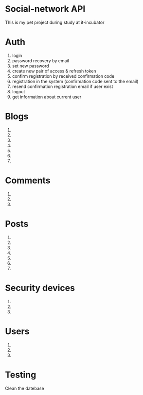 # Social-network API
This is my pet project during study at it-incubator

# Auth
1. login
2. password recovery by email
3. set new password
4. create new pair of access & refresh token
5. confirm registration by received confirmation code
6. registration in the system (confirmation code sent to the email)
7. resend confirmation registration email if user exist
8. logout
9. get information about current user

# Blogs
1.
2.
3.
4.
5.
6.
7.

# Comments
1.
2.
3.

# Posts
1.
2.
3.
4.
5.
6.
7.

# Security devices
1.
2.
3.

# Users
1.
2.
3.

# Testing
Clean the datebase
